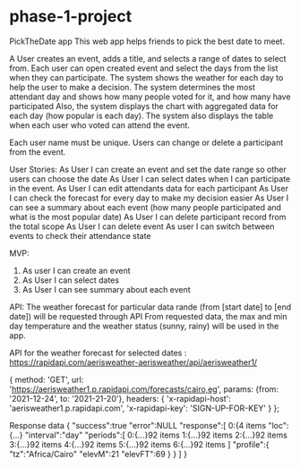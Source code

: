 # phase-1-project

PickTheDate app 
This web app helps friends to pick the best date to meet.

A User creates an event, adds a title, and selects a range of dates to select from.
Each user can open created event and select the days from the list when they can participate. 
The system shows the weather for each day to help the user to make a decision.
The system determines the most attendant day and shows how many people voted for it, and how many have participated
Also, the system displays the chart with aggregated data for each day (how popular is each day). The system also displays the table when each user who voted can attend the event. 

Each user name must be unique. Users can change or delete a participant from the event.


User Stories:
As User I can create an event and set the date range so other users can choose the date
As User I can select dates when I can participate in the event.
As User I can edit attendants data for each participant 
As User I can check the forecast for every day to make my decision easier
As User I can see a summary about each event (how many people participated and what is the most popular date)
As User I can delete participant record from the total scope
As User I can delete event
As user I can switch between events to check their attendance state




MVP:
1. As user I can create an event 
2. As User I can select dates 
3. As User I can see summary about each event 


API:
The weather forecast for particular data rande (from [start date] to [end date]) will be requested through API
From requested data, the max and min day temperature and the weather status (sunny, rainy) will be used  in the app.


API for the weather forecast for selected dates : 
https://rapidapi.com/aerisweather-aerisweather/api/aerisweather1/

{
  method: 'GET',
  url: 'https://aerisweather1.p.rapidapi.com/forecasts/cairo,eg',
  params: {from: '2021-12-24', to: '2021-21-20'},
  headers: {
    'x-rapidapi-host': 'aerisweather1.p.rapidapi.com',
    'x-rapidapi-key': 'SIGN-UP-FOR-KEY'
  }
};


Response data
{
"success":true
"error":NULL
"response":[
0:{4 items
"loc":{...}
"interval":"day"
"periods":[
0:{...}92 items
1:{...}92 items
2:{...}92 items
3:{...}92 items
4:{...}92 items
5:{...}92 items
6:{...}92 items
]
"profile":{
"tz":"Africa/Cairo"
"elevM":21
"elevFT":69
}
}
]
}